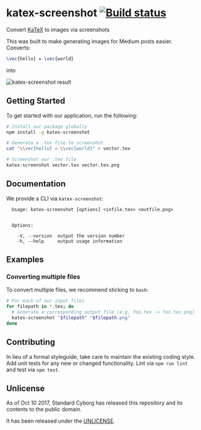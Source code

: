 # katex-screenshot [![Build status](https://travis-ci.org/StandardCyborg/katex-screenshot.svg?branch=master)](https://travis-ci.org/StandardCyborg/katex-screenshot)

Convert [KaTeX][] to images via screenshots

This was built to make generating images for Medium posts easier. Converts:

```tex
\vec{hello} = \vec{world}
```

into

![katex-screenshot result](test/actual-files/valid.png)

[KaTeX]: https://github.com/Khan/KaTeX

## Getting Started
To get started with our application, run the following:

```bash
# Install our package globally
npm install -g katex-screenshot

# Generate a .tex file to screenshot
cat "\\vec{hello} = \\vec{world}" > vector.tex

# Screenshot our .tex file
katex-screenshot vector.tex vector.tex.png
```

## Documentation
We provide a CLI via `katex-screenshot`:

```
  Usage: katex-screenshot [options] <infile.tex> <outfile.png>


  Options:

    -V, --version  output the version number
    -h, --help     output usage information
```

## Examples
### Converting multiple files
To convert multiple files, we recommend sticking to `bash`:

```bash
# For each of our input files
for filepath in *.tex; do
  # Generate a corresponding output file (e.g. foo.tex -> foo.tex.png)
  katex-screenshot "$filepath" "$filepath.png"
done
```

## Contributing
In lieu of a formal styleguide, take care to maintain the existing coding style. Add unit tests for any new or changed functionality. Lint via `npm run lint` and test via `npm test`.

## Unlicense
As of Oct 10 2017, Standard Cyborg has released this repository and its contents to the public domain.

It has been released under the [UNLICENSE][].

[UNLICENSE]: UNLICENSE
